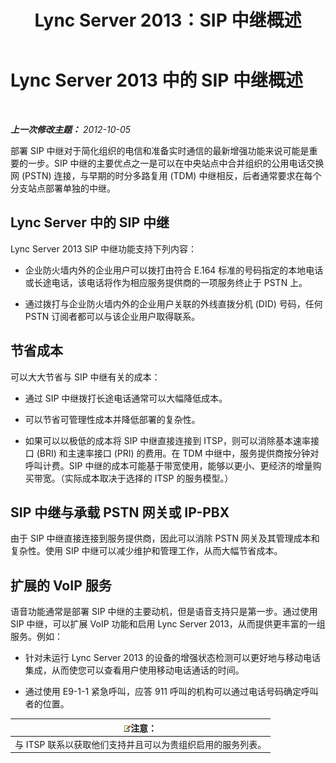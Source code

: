 ﻿---
title: Lync Server 2013：SIP 中继概述
TOCTitle: SIP 中继概述
ms:assetid: 204f2c21-436f-4b2d-93ea-d6db98fa2952
ms:mtpsurl: https://technet.microsoft.com/zh-cn/library/Gg398285(v=OCS.15)
ms:contentKeyID: 49312217
ms.date: 05/19/2016
mtps_version: v=OCS.15
ms.translationtype: HT
---

# Lync Server 2013 中的 SIP 中继概述

 

_**上一次修改主题：** 2012-10-05_

部署 SIP 中继对于简化组织的电信和准备实时通信的最新增强功能来说可能是重要的一步。SIP 中继的主要优点之一是可以在中央站点中合并组织的公用电话交换网 (PSTN) 连接，与早期的时分多路复用 (TDM) 中继相反，后者通常要求在每个分支站点部署单独的中继。

## Lync Server 中的 SIP 中继

Lync Server 2013 SIP 中继功能支持下列内容：

  - 企业防火墙内外的企业用户可以拨打由符合 E.164 标准的号码指定的本地电话或长途电话，该电话将作为相应服务提供商的一项服务终止于 PSTN 上。

  - 通过拨打与企业防火墙内外的企业用户关联的外线直拨分机 (DID) 号码，任何 PSTN 订阅者都可以与该企业用户取得联系。

## 节省成本

可以大大节省与 SIP 中继有关的成本：

  - 通过 SIP 中继拨打长途电话通常可以大幅降低成本。

  - 可以节省可管理性成本并降低部署的复杂性。

  - 如果可以以极低的成本将 SIP 中继直接连接到 ITSP，则可以消除基本速率接口 (BRI) 和主速率接口 (PRI) 的费用。在 TDM 中继中，服务提供商按分钟对呼叫计费。SIP 中继的成本可能基于带宽使用，能够以更小、更经济的增量购买带宽。（实际成本取决于选择的 ITSP 的服务模型。）

## SIP 中继与承载 PSTN 网关或 IP-PBX

由于 SIP 中继直接连接到服务提供商，因此可以消除 PSTN 网关及其管理成本和复杂性。使用 SIP 中继可以减少维护和管理工作，从而大幅节省成本。

## 扩展的 VoIP 服务

语音功能通常是部署 SIP 中继的主要动机，但是语音支持只是第一步。通过使用 SIP 中继，可以扩展 VoIP 功能和启用 Lync Server 2013，从而提供更丰富的一组服务。例如：

  - 针对未运行 Lync Server 2013 的设备的增强状态检测可以更好地与移动电话集成，从而使您可以查看用户使用移动电话通话的时间。

  - 通过使用 E9-1-1 紧急呼叫，应答 911 呼叫的机构可以通过电话号码确定呼叫者的位置。

<table>
<thead>
<tr class="header">
<th><img src="images/Dn783119.note(OCS.15).gif" title="note" alt="note" />注意：</th>
</tr>
</thead>
<tbody>
<tr class="odd">
<td>与 ITSP 联系以获取他们支持并且可以为贵组织启用的服务列表。</td>
</tr>
</tbody>
</table>

